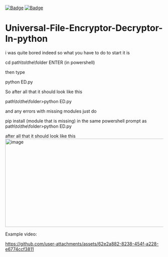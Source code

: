 [![Badge](https://img.shields.io/badge/PythonDiddler-blue)](https://github.com/Fr0zst)  [![Badge](https://img.shields.io/badge/Python-blue)](https://www.python.org/downloads/)
# Universal-File-Encryptor-Decryptor-In-python
i was quite bored indeed
so what you have to do to start it is 

cd path\to\the\folder ENTER (in powershell)

then type 

python ED.py

So after all that it should look like this

path\to\the\folder>python ED.py

and any errors with missing modules just do 

pip install (module that is missing) 
in the same powershell prompt as path\to\the\folder>python ED.py 

after all that it should look like this
<img width="616" height="281" alt="image" src="https://github.com/user-attachments/assets/cb267b53-6bc7-46cb-90cd-157637fdd516" />


Example video:

https://github.com/user-attachments/assets/62e2a882-8238-454f-a228-e6774ccf3811

